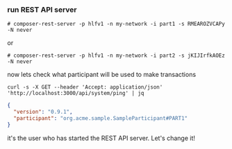 ### run REST API server 
```
# composer-rest-server -p hlfv1 -n my-network -i part1 -s RMEAROZVCAPy -N never
```
or
```
# composer-rest-server -p hlfv1 -n my-network -i part2 -s jKIJIrfkAOEz -N never
```
now lets check what participant will be used to make transactions
```
curl -s -X GET --header 'Accept: application/json' 'http://localhost:3000/api/system/ping' | jq
```
```json
{
  "version": "0.9.1",
  "participant": "org.acme.sample.SampleParticipant#PART1"
}
```
it's the user who has started the REST API server. Let's change it!
